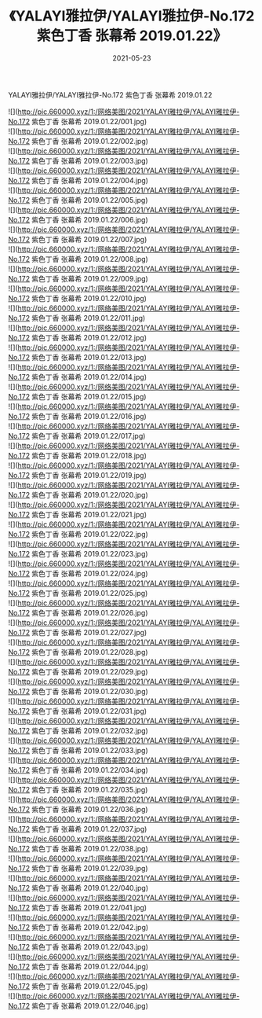 ﻿---
layout: post
title:  《YALAYI雅拉伊/YALAYI雅拉伊-No.172 紫色丁香 张幕希 2019.01.22》
date:   2021-05-23
img: http://pic.660000.xyz/1:/网络美图/2021/YALAYI雅拉伊/YALAYI雅拉伊-No.172 紫色丁香 张幕希 2019.01.22/000.jpg
categories: [美女, 清纯, 唯美]
---

YALAYI雅拉伊/YALAYI雅拉伊-No.172 紫色丁香 张幕希 2019.01.22

 ![](http://pic.660000.xyz/1:/网络美图/2021/YALAYI雅拉伊/YALAYI雅拉伊-No.172 紫色丁香 张幕希 2019.01.22/001.jpg) <br>![](http://pic.660000.xyz/1:/网络美图/2021/YALAYI雅拉伊/YALAYI雅拉伊-No.172 紫色丁香 张幕希 2019.01.22/002.jpg) <br>![](http://pic.660000.xyz/1:/网络美图/2021/YALAYI雅拉伊/YALAYI雅拉伊-No.172 紫色丁香 张幕希 2019.01.22/003.jpg) <br>![](http://pic.660000.xyz/1:/网络美图/2021/YALAYI雅拉伊/YALAYI雅拉伊-No.172 紫色丁香 张幕希 2019.01.22/004.jpg) <br>![](http://pic.660000.xyz/1:/网络美图/2021/YALAYI雅拉伊/YALAYI雅拉伊-No.172 紫色丁香 张幕希 2019.01.22/005.jpg) <br>![](http://pic.660000.xyz/1:/网络美图/2021/YALAYI雅拉伊/YALAYI雅拉伊-No.172 紫色丁香 张幕希 2019.01.22/006.jpg) <br>![](http://pic.660000.xyz/1:/网络美图/2021/YALAYI雅拉伊/YALAYI雅拉伊-No.172 紫色丁香 张幕希 2019.01.22/007.jpg) <br>![](http://pic.660000.xyz/1:/网络美图/2021/YALAYI雅拉伊/YALAYI雅拉伊-No.172 紫色丁香 张幕希 2019.01.22/008.jpg) <br>![](http://pic.660000.xyz/1:/网络美图/2021/YALAYI雅拉伊/YALAYI雅拉伊-No.172 紫色丁香 张幕希 2019.01.22/009.jpg) <br>![](http://pic.660000.xyz/1:/网络美图/2021/YALAYI雅拉伊/YALAYI雅拉伊-No.172 紫色丁香 张幕希 2019.01.22/010.jpg) <br>![](http://pic.660000.xyz/1:/网络美图/2021/YALAYI雅拉伊/YALAYI雅拉伊-No.172 紫色丁香 张幕希 2019.01.22/011.jpg) <br>![](http://pic.660000.xyz/1:/网络美图/2021/YALAYI雅拉伊/YALAYI雅拉伊-No.172 紫色丁香 张幕希 2019.01.22/012.jpg) <br>![](http://pic.660000.xyz/1:/网络美图/2021/YALAYI雅拉伊/YALAYI雅拉伊-No.172 紫色丁香 张幕希 2019.01.22/013.jpg) <br>![](http://pic.660000.xyz/1:/网络美图/2021/YALAYI雅拉伊/YALAYI雅拉伊-No.172 紫色丁香 张幕希 2019.01.22/014.jpg) <br>![](http://pic.660000.xyz/1:/网络美图/2021/YALAYI雅拉伊/YALAYI雅拉伊-No.172 紫色丁香 张幕希 2019.01.22/015.jpg) <br>![](http://pic.660000.xyz/1:/网络美图/2021/YALAYI雅拉伊/YALAYI雅拉伊-No.172 紫色丁香 张幕希 2019.01.22/016.jpg) <br>![](http://pic.660000.xyz/1:/网络美图/2021/YALAYI雅拉伊/YALAYI雅拉伊-No.172 紫色丁香 张幕希 2019.01.22/017.jpg) <br>![](http://pic.660000.xyz/1:/网络美图/2021/YALAYI雅拉伊/YALAYI雅拉伊-No.172 紫色丁香 张幕希 2019.01.22/018.jpg) <br>![](http://pic.660000.xyz/1:/网络美图/2021/YALAYI雅拉伊/YALAYI雅拉伊-No.172 紫色丁香 张幕希 2019.01.22/019.jpg) <br>![](http://pic.660000.xyz/1:/网络美图/2021/YALAYI雅拉伊/YALAYI雅拉伊-No.172 紫色丁香 张幕希 2019.01.22/020.jpg) <br>![](http://pic.660000.xyz/1:/网络美图/2021/YALAYI雅拉伊/YALAYI雅拉伊-No.172 紫色丁香 张幕希 2019.01.22/021.jpg) <br>![](http://pic.660000.xyz/1:/网络美图/2021/YALAYI雅拉伊/YALAYI雅拉伊-No.172 紫色丁香 张幕希 2019.01.22/022.jpg) <br>![](http://pic.660000.xyz/1:/网络美图/2021/YALAYI雅拉伊/YALAYI雅拉伊-No.172 紫色丁香 张幕希 2019.01.22/023.jpg) <br>![](http://pic.660000.xyz/1:/网络美图/2021/YALAYI雅拉伊/YALAYI雅拉伊-No.172 紫色丁香 张幕希 2019.01.22/024.jpg) <br>![](http://pic.660000.xyz/1:/网络美图/2021/YALAYI雅拉伊/YALAYI雅拉伊-No.172 紫色丁香 张幕希 2019.01.22/025.jpg) <br>![](http://pic.660000.xyz/1:/网络美图/2021/YALAYI雅拉伊/YALAYI雅拉伊-No.172 紫色丁香 张幕希 2019.01.22/026.jpg) <br>![](http://pic.660000.xyz/1:/网络美图/2021/YALAYI雅拉伊/YALAYI雅拉伊-No.172 紫色丁香 张幕希 2019.01.22/027.jpg) <br>![](http://pic.660000.xyz/1:/网络美图/2021/YALAYI雅拉伊/YALAYI雅拉伊-No.172 紫色丁香 张幕希 2019.01.22/028.jpg) <br>![](http://pic.660000.xyz/1:/网络美图/2021/YALAYI雅拉伊/YALAYI雅拉伊-No.172 紫色丁香 张幕希 2019.01.22/029.jpg) <br>![](http://pic.660000.xyz/1:/网络美图/2021/YALAYI雅拉伊/YALAYI雅拉伊-No.172 紫色丁香 张幕希 2019.01.22/030.jpg) <br>![](http://pic.660000.xyz/1:/网络美图/2021/YALAYI雅拉伊/YALAYI雅拉伊-No.172 紫色丁香 张幕希 2019.01.22/031.jpg) <br>![](http://pic.660000.xyz/1:/网络美图/2021/YALAYI雅拉伊/YALAYI雅拉伊-No.172 紫色丁香 张幕希 2019.01.22/032.jpg) <br>![](http://pic.660000.xyz/1:/网络美图/2021/YALAYI雅拉伊/YALAYI雅拉伊-No.172 紫色丁香 张幕希 2019.01.22/033.jpg) <br>![](http://pic.660000.xyz/1:/网络美图/2021/YALAYI雅拉伊/YALAYI雅拉伊-No.172 紫色丁香 张幕希 2019.01.22/034.jpg) <br>![](http://pic.660000.xyz/1:/网络美图/2021/YALAYI雅拉伊/YALAYI雅拉伊-No.172 紫色丁香 张幕希 2019.01.22/035.jpg) <br>![](http://pic.660000.xyz/1:/网络美图/2021/YALAYI雅拉伊/YALAYI雅拉伊-No.172 紫色丁香 张幕希 2019.01.22/036.jpg) <br>![](http://pic.660000.xyz/1:/网络美图/2021/YALAYI雅拉伊/YALAYI雅拉伊-No.172 紫色丁香 张幕希 2019.01.22/037.jpg) <br>![](http://pic.660000.xyz/1:/网络美图/2021/YALAYI雅拉伊/YALAYI雅拉伊-No.172 紫色丁香 张幕希 2019.01.22/038.jpg) <br>![](http://pic.660000.xyz/1:/网络美图/2021/YALAYI雅拉伊/YALAYI雅拉伊-No.172 紫色丁香 张幕希 2019.01.22/039.jpg) <br>![](http://pic.660000.xyz/1:/网络美图/2021/YALAYI雅拉伊/YALAYI雅拉伊-No.172 紫色丁香 张幕希 2019.01.22/040.jpg) <br>![](http://pic.660000.xyz/1:/网络美图/2021/YALAYI雅拉伊/YALAYI雅拉伊-No.172 紫色丁香 张幕希 2019.01.22/041.jpg) <br>![](http://pic.660000.xyz/1:/网络美图/2021/YALAYI雅拉伊/YALAYI雅拉伊-No.172 紫色丁香 张幕希 2019.01.22/042.jpg) <br>![](http://pic.660000.xyz/1:/网络美图/2021/YALAYI雅拉伊/YALAYI雅拉伊-No.172 紫色丁香 张幕希 2019.01.22/043.jpg) <br>![](http://pic.660000.xyz/1:/网络美图/2021/YALAYI雅拉伊/YALAYI雅拉伊-No.172 紫色丁香 张幕希 2019.01.22/044.jpg) <br>![](http://pic.660000.xyz/1:/网络美图/2021/YALAYI雅拉伊/YALAYI雅拉伊-No.172 紫色丁香 张幕希 2019.01.22/045.jpg) <br>![](http://pic.660000.xyz/1:/网络美图/2021/YALAYI雅拉伊/YALAYI雅拉伊-No.172 紫色丁香 张幕希 2019.01.22/046.jpg) <br>